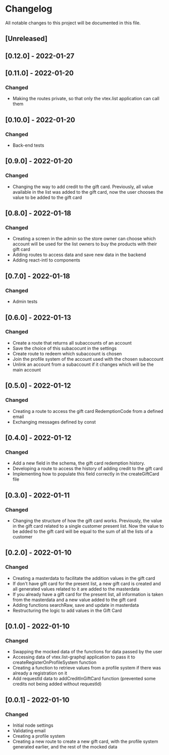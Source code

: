 # Changelog

All notable changes to this project will be documented in this file.

## [Unreleased]

## [0.12.0] - 2022-01-27

## [0.11.0] - 2022-01-20
### Changed
- Making the routes private, so that only the vtex.list application can call them

## [0.10.0] - 2022-01-20
### Changed
- Back-end tests

## [0.9.0] - 2022-01-20
### Changed
- Changing the way to add credit to the gift card. Previously, all value available in the list was added to the gift card, now the user chooses the value to be added to the gift card

## [0.8.0] - 2022-01-18
### Changed
- Creating a screen in the admin so the store owner can choose which account will be used for the list owners to buy the products with their gift card
- Adding routes to access data and save new data in the backend
- Adding react-intl to components

## [0.7.0] - 2022-01-18
### Changed
- Admin tests


## [0.6.0] - 2022-01-13
### Changed
- Create a route that returns all subaccounts of an account
- Save the choice of this subacocunt in the settings
- Create route to redeem which subaccount is chosen
- Join the profile system of the account used with the chosen subaccount
- Unlink an account from a subaccount if it changes which will be the main account

## [0.5.0] - 2022-01-12
### Changed
- Creating a route to access the gift card RedemptionCode from a defined email
- Exchanging messages defined by const

## [0.4.0] - 2022-01-12
### Changed
- Add a new field in the schema, the gift card redemption history.
- Developing a route to access the history of adding credit to the gift card
- Implementing how to populate this field correctly in the createGiftCard file

## [0.3.0] - 2022-01-11
### Changed
- Changing the structure of how the gift card works. Previously, the value in the gift card related to a single customer present list. Now the value to be added to the gift card will be equal to the sum of all the lists of a customer

## [0.2.0] - 2022-01-10
### Changed
- Creating a masterdata to facilitate the addition values in the gift card
 - If don't have gift card for the present list, a new gift card is created and all generated values related to it are added to the masterdata
 - If you already have a gift card for the present list, all information is taken from the masterdata and a new value added to the gift card
- Adding functions searchRaw, save and update in masterdata
- Restructuring the logic to add values in the Gift Card

## [0.1.0] - 2022-01-10
### Changed
- Swapping the mocked data of the functions for data passed by the user
- Accessing data of vtex.list-graphql application to pass it to createRegisterOnProfileSystem function
- Creating a function to retrieve values from a profile system if there was already a registration on it
- Add requestId data to addCreditInGiftCard function (prevented some credits not being added without requestId)


## [0.0.1] - 2022-01-10
### Changed
- Initial node settings
- Validating email
- Creating a profile system
- Creating a new route to create a new gift card, with the profile system generated earlier, and the rest of the mocked data


